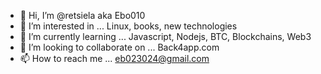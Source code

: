 - 👋 Hi, I’m @retsiela aka Ebo010
- 👀 I’m interested in ... Linux, books, new technologies
- 🌱 I’m currently learning ... Javascript, Nodejs, BTC, Blockchains, Web3
- 💞️ I’m looking to collaborate on ... Back4app.com
- 📫 How to reach me ... eb023024@gmail.com

